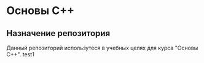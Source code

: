 # Основы С++

## Назначение репозитория

Данный репозиторий использутеся в учебных целях для курса "Основы С++".
test1